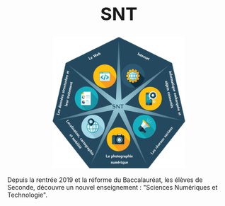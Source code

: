 <h1 align="center" style="font-size:40px"> SNT </h1> 
<p align="center"> 
<img src="https://github.com/AlgoMaths/SNT/blob/main/SNT_logo.png" alt="SNT" width="300"> 
</p>

Depuis la rentrée 2019 et la réforme du Baccalauréat, les élèves de Seconde, découvre un nouvel enseignement : "Sciences Numériques et Technologie".


